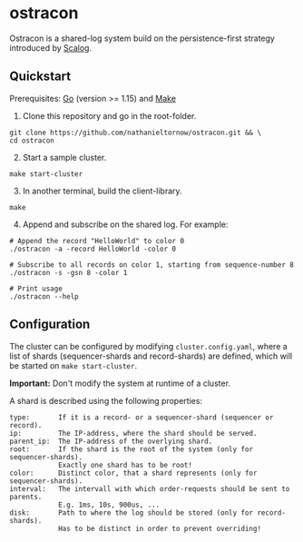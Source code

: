 # ostracon

Ostracon is a shared-log system build on the persistence-first strategy introduced 
by [Scalog](https://www.usenix.org/conference/nsdi20/presentation/ding).

## Quickstart

Prerequisites: [Go](https://golang.org/) (version >= 1.15) and 
[Make](https://www.gnu.org/software/make/)

1. Clone this repository and go in the root-folder.
```shell
git clone https://github.com/nathanieltornow/ostracon.git && \
cd ostracon
```

2. Start a sample cluster.
```shell
make start-cluster
```

3. In another terminal, build the client-library.
```shell
make
```

4. Append and subscribe on the shared log. For example:
```shell
# Append the record "HelloWorld" to color 0
./ostracon -a -record HelloWorld -color 0 

# Subscribe to all records on color 1, starting from sequence-number 8
./ostracon -s -gsn 8 -color 1

# Print usage
./ostracon --help
```

## Configuration

The cluster can be configured by modifying `cluster.config.yaml`, where a list of 
shards (sequencer-shards and record-shards) are defined, which will be started on
`make start-cluster`.

**Important:** Don't modify the system at runtime of a cluster.

A shard is described using the following properties:

```text
type:       If it is a record- or a sequencer-shard (sequencer or record).
ip:         The IP-address, where the shard should be served.
parent_ip:  The IP-address of the overlying shard.
root:       If the shard is the root of the system (only for sequencer-shards).
            Exactly one shard has to be root!
color:      Distinct color, that a shard represents (only for sequencer-shards).
interval:   The intervall with which order-requests should be sent to parents.
            E.g. 1ms, 10s, 900us, ...
disk:       Path to where the log should be stored (only for record-shards).
            Has to be distinct in order to prevent overriding!
```

